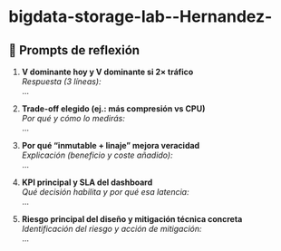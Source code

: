 # bigdata-storage-lab--Hernandez-
## 📝 Prompts de reflexión

1. **V dominante hoy y V dominante si 2× tráfico**  
   _Respuesta (3 líneas):_  
   ...

2. **Trade-off elegido (ej.: más compresión vs CPU)**  
   _Por qué y cómo lo medirás:_  
   ...

3. **Por qué “inmutable + linaje” mejora veracidad**  
   _Explicación (beneficio y coste añadido):_  
   ...

4. **KPI principal y SLA del dashboard**  
   _Qué decisión habilita y por qué esa latencia:_  
   ...

5. **Riesgo principal del diseño y mitigación técnica concreta**  
   _Identificación del riesgo y acción de mitigación:_  
   ...
